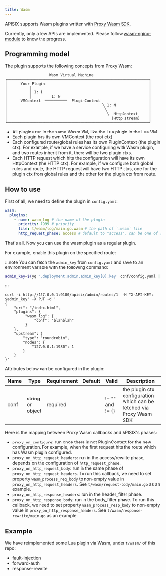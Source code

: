 ```yaml
---
title: Wasm
---
```


<!--
#
# Licensed to the Apache Software Foundation (ASF) under one or more
# contributor license agreements.  See the NOTICE file distributed with
# this work for additional information regarding copyright ownership.
# The ASF licenses this file to You under the Apache License, Version 2.0
# (the "License"); you may not use this file except in compliance with
# the License.  You may obtain a copy of the License at
#
#     http://www.apache.org/licenses/LICENSE-2.0
#
# Unless required by applicable law or agreed to in writing, software
# distributed under the License is distributed on an "AS IS" BASIS,
# WITHOUT WARRANTIES OR CONDITIONS OF ANY KIND, either express or implied.
# See the License for the specific language governing permissions and
# limitations under the License.
#
-->

APISIX supports Wasm plugins written with [Proxy Wasm SDK](https://github.com/proxy-wasm/spec#sdks).

Currently, only a few APIs are implemented. Please follow [wasm-nginx-module](https://github.com/api7/wasm-nginx-module) to know the progress.

## Programming model

The plugin supports the following concepts from Proxy Wasm:

```
                    Wasm Virtual Machine
┌────────────────────────────────────────────────────────────────┐
│      Your Plugin                                               │
│          │                                                     │
│          │ 1: 1                                                │
│          │         1: N                                        │
│      VMContext  ──────────  PluginContext                      │
│                                           ╲ 1: N               │
│                                            ╲                   │
│                                             ╲  HttpContext     │
│                                               (Http stream)    │
└────────────────────────────────────────────────────────────────┘
```

* All plugins run in the same Wasm VM, like the Lua plugin in the Lua VM
* Each plugin has its own VMContext (the root ctx)
* Each configured route/global rules has its own PluginContext (the plugin ctx).
For example, if we have a service configuring with Wasm plugin, and two routes inherit from it,
there will be two plugin ctxs.
* Each HTTP request which hits the configuration will have its own HttpContext (the HTTP ctx).
For example, if we configure both global rules and route, the HTTP request will
have two HTTP ctxs, one for the plugin ctx from global rules and the other for the
plugin ctx from route.

## How to use

First of all, we need to define the plugin in `config.yaml`:

```yaml
wasm:
  plugins:
    - name: wasm_log # the name of the plugin
      priority: 7999 # priority
      file: t/wasm/log/main.go.wasm # the path of `.wasm` file
      http_request_phase: access # default to "access", can be one of ["access", "rewrite"]
```

That's all. Now you can use the wasm plugin as a regular plugin.

For example, enable this plugin on the specified route:

:::note
You can fetch the `admin_key` from `config.yaml` and save to an environment variable with the following command:

```bash
admin_key=$(yq '.deployment.admin.admin_key[0].key' conf/config.yaml | sed 's/"//g')
```

:::

```shell
curl -i http://127.0.0.1:9180/apisix/admin/routes/1  -H "X-API-KEY: $admin_key" -X PUT -d '
{
    "uri": "/index.html",
    "plugins": {
         "wasm_log": {
             "conf": "blahblah"
         }
    },
    "upstream": {
        "type": "roundrobin",
        "nodes": {
            "127.0.0.1:1980": 1
        }
    }
}'
```

Attributes below can be configured in the plugin:

| Name           | Type                 | Requirement | Default        | Valid                                                                      | Description                                                                                                                                         |
| --------------------------------------| ------------| -------------- | -------- | --------------------------------------------------------------- | --------------------------------------------------------------------------------------------------------------------------------------------------- |
|  conf         | string or object | required |   |  != "" and != {}     | the plugin ctx configuration which can be fetched via Proxy Wasm SDK |

Here is the mapping between Proxy Wasm callbacks and APISIX's phases:

* `proxy_on_configure`: run once there is not PluginContext for the new configuration.
For example, when the first request hits the route which has Wasm plugin configured.
* `proxy_on_http_request_headers`: run in the access/rewrite phase, depends on the configuration of `http_request_phase`.
* `proxy_on_http_request_body`: run in the same phase of `proxy_on_http_request_headers`. To run this callback, we need to set property `wasm_process_req_body` to non-empty value in `proxy_on_http_request_headers`. See `t/wasm/request-body/main.go` as an example.
* `proxy_on_http_response_headers`: run in the header_filter phase.
* `proxy_on_http_response_body`: run in the body_filter phase. To run this callback, we need to set property `wasm_process_resp_body` to non-empty value in `proxy_on_http_response_headers`. See `t/wasm/response-rewrite/main.go` as an example.

## Example

We have reimplemented some Lua plugin via Wasm, under `t/wasm/` of this repo:

* fault-injection
* forward-auth
* response-rewrite
